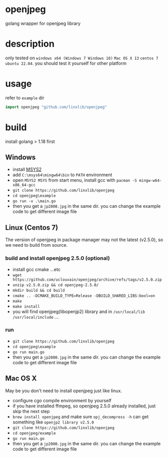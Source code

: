 # openjpeg
golang wrapper for openjpeg library

# description
only tested on `windows x64 (Windows 7 Windows 10)` `Mac OS X 13` `centos 7` `ubuntu 22.04`. you should test it yourself for other platform

# usage
refer to `example` dir
```go
import openjpeg "github.com/linxlib/openjpeg"
```

# build

install golang > 1.18 first

## Windows

- install [MSYS2](http://www.msys2.org/)
- add `C:\msys64\mingw64\bin` to `PATH` environment
- open `MSYS2 MSYS` from start menu, install gcc with `pacman -S mingw-w64-x86_64-gcc`
- `git clone https://github.com/linxlib/openjpeg`
- `cd openjpeg\example`
- `go run -v .\main.go`
- then you get a `jp2000.jpg` in the same dir. you can change the example code to get different image file


## Linux (Centos 7)
The version of openjpeg in package manager may not the latest (v2.5.0), so we need to build from source.

### build and install openjpeg 2.5.0 (optional)
- install gcc cmake ...etc
- `wget https://github.com/uclouvain/openjpeg/archive/refs/tags/v2.5.0.zip`
- `unzip v2.5.0.zip && cd openjpeg-2.5.0/`
- `mkdir build && cd build`
- `cmake .. -DCMAKE_BUILD_TYPE=Release -DBUILD_SHARED_LIBS:bool=on`
- `make`
- `make install`
- you will find openjpeg(libopenjp2) library and  in `/usr/local/lib` `/usr/local/include` ...

### run
- `git clone https://github.com/linxlib/openjpeg`
- `cd openjpeg\example`
- `go run main.go`
- then you get a `jp2000.jpg` in the same dir. you can change the example code to get different image file


## Mac OS X
May be you don't need to install openjpeg just like linux.

- configure cgo compile environment by yourself
- if you have installed ffmpeg, so openjpeg 2.5.0 already installed, just skip the next step
- `brew install openjpeg` and make sure `opj_decompress -h` can get something like `openjp2 library v2.5.0`
- `git clone https://github.com/linxlib/openjpeg`
- `cd openjpeg/example`
- `go run main.go`
- then you get a `jp2000.jpg` in the same dir. you can change the example code to get different image file
